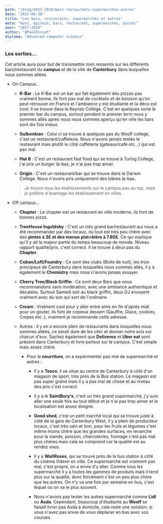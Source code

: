 ```yaml
---
path: "/blog/2017-2018/bars-restaurants-supermarches-autres"
date: "2017-09-20"
title: "Les bars, restaurants, supermarchés et autres"
meta: "kent, epitech, bars, restaurant, supermarchés, autres"
year: "2017-2018"
author: "@PaulRosset"
diploma: "Advanced computer science"
---
```


### Les sorties...

Cet article aura pour but de transmettre mon ressentis sur les différents bars/restaurant du **campus** et de la ville de **Canterbury** dans lesquelles nous sommes allées.

* On Campus...

  * **K-Bar** : Le K-Bar est un bar qui fait également des pizzas pas vraiment bonne. Ils font pas mal de cocktails et de boisson qu'on peut retrouver en France et l'ambiance y est étudiante et la déco est cool. Il se trouve dans le Keynes College. C'est en quelques sorte le premier bar du campus, surtout pendant le premier term nous y sommes allés après nous nous sommes aperçu qu'en ville les bars sont dix foix mieux.

  * **Gulbenkian** : Celui ci se trouve à quelques pas du Woolf college, c'est un restaurant/caffeteria. Nous n'avons jamais testés le restaurant mais plutôt le côté caffeteria (gateaux/café etc...) qui est pas mal.

  * **Hut 8** : C'est un restaurant fast food qui se trouve à Turing College, j'ai pris un burger là-bas, je n'ai pas trop aimer.

  * **Origin** : C'est un restaurant/bar qui se trouve dans le Darwin College. Nous n'avons pris uniquement des bières la-bas.

  > Je trouve tous les établissements sur le campus pas au top, mais je préfère d'avantage les établissement en villes.

* Off campus...

  * **Chapter** : Le chapter est un restaurant en ville moderne, ils font de bonnes pizza.

  * **TreeHouse Ingoldsby** : C'est un très grand bar/restaurant qui nous a été recommander par des locaux, où tout est très peu chère avec des **pintes à 3£ et des menus plat+bière à 7.80£**. Ce qui explique qu'il y ait la majeur partie du temps beaucoup de monde. Niveau rapport qualité/prix, c'est correct. Il se trouve à deux pas du **Chapter**.

  * **Cuban/Loft/Foundry** : Ce sont des clubs (Boite de nuit), les trois principaux de Canterbury dans lesquelles nous sommes allés, il y a également le **Chemistry** mais nous n'avons jamais essayer.

  * **Cherry Tree/Black Griffin** : Ce sont deux Bars que nous recommandons sans modération, avec une ambiance authentique et décalées. Surtout Samedi soir au black griffin, deux DJ envoyent vraiment avec du son qui sort de l'ordinaire.

  * **Cream** : Vraiment cool pour y aller entre amis en fin d'après midi pour un gouter, ils font de copieux dessert (Gauffre, Glace, cookies, Crepes etc..), vraiment je recommande cette adresse.

  * Autres : Il y en a encore plein de restaurants dans lesquelles nous sommes allées, ce serait dure de les citer et donner notre avis sur chacun d'eux. Sachez également que **Deliveroo** et **Uber eat** sont présent dans Canterbury et livre partout sur le campus. C'est simple mais assez chère.

    * Pour la **nourriture**, on a expérimenter pas mal de supermarché et autres :

      * Il y a **Tesco**, il se situe au centre de Canterbury à côté d'un magasin de sport, très près de la Bus station. Le magasin est pas super grand mais il y a pas mal de chose et au niveau des prix c'est correct.

      * Il y a le **SaintBury's**, c'est un très grand supermarché, j'y suis aller une seule fois au tout début et je n'ai pas trop aimer et la localisation est assez éloigné.

      * **Good shed**, c'est un petit marché local qui se trouve juste à côté de la gare de Canterbury West, il y a plein de producteur locaux, c'est très sain et bon, pour les fruits et légumes c'est même moins chère que les grandes surfaces, en revanche pour la viande, poisson, charcuteries, fromage c'est pas mal plus chères mais cela se comprend car la qualité est au rendez vous.

      * Il y a **WaitRoses**, qui se trouve près de la bus station à côté du cinéma Odeon en ville. Ce supermarché est vraiment pas mal, c'est propre, on a envie d'y aller. Comme tous les supermarché il y a toutes les gammes de produits mais il tend plus sur la qualité, donc forcément c'est un peu plus chère que les autres. On n'y va une fois par semaine en bus, c'est lequel où on va le plus souvent.

      * Nous n'avons pas tester les autres supermarché comme **Lidl** ou **Asda**. Cependant, beaucoup d'étudiants au **Woolf** se faisait livrer pas Asda à domicile, cela reste une solution, si vous n'avez pas envie de vous déplacer en bus avec vos courses.
